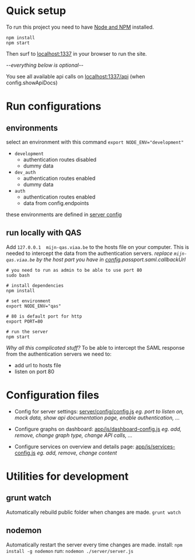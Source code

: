 # Quick setup

To run this project you need to have [Node and NPM](https://docs.npmjs.com/getting-started/installing-node) installed.

```
npm install
npm start
```
Then surf to [localhost:1337](localhost:1337) in your browser to run the site.

*--everything below is optional--*

You see all available api calls on [localhost:1337/api](localhost:1337/api) (when config.showApiDocs)

# Run configurations
## environments
select an environment with this command `export NODE_ENV="development"`

- `development`
  * authentication routes disabled
  * dummy data
- `dev_auth` 
  * authentication routes enabled
  * dummy data
- `auth`
  * authentication routes enabled
  * data from config.endpoints
  
these environments are defined in [server config](#server)

## run locally with QAS
Add `127.0.0.1	mijn-qas.viaa.be` to the hosts file on your computer. This is needed to intercept the data from the authentication servers.
*replace `mijn-qas.viaa.be` by the host part you have in [config](server/config/config.js).passport.saml.callbackUrl*

```
# you need to run as admin to be able to use port 80
sudo bash

# install dependencies
npm install

# set environment
export NODE_ENV="qas"

# 80 is default port for http
export PORT=80

# run the server
npm start
```

*Why all this complicated stuff?*
To be able to intercept the SAML response from the authentication servers we need to:

- add url to hosts file
- listen on port 80

# Configuration files
- Config for server settings: [server/config/config.js](server/config/config.js)
*eg. port to listen on, mock data, show api documentation page, enable authentication, ...*

- Configure graphs on dashboard: [app/js/dashboard-config.js](app/js/dashboard-config.js)
*eg. add, remove, change graph type, change API calls, ...*

- Configure services on overview and details page: [app/js/services-config.js](app/js/services-config.js)
*eg. add, remove, change content*

# Utilities for development
## grunt watch
Automatically rebuild public folder when changes are made.
`grunt watch`

## nodemon
Automatically restart the server every time changes are made.
install: `npm install -g nodemon`
run: `nodemon ./server/server.js`